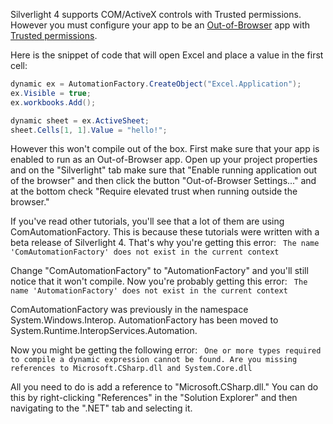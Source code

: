 <!--
author: JP Richardson
publish: Thu Oct 28 2010 21:33:52 GMT-0500 (CDT)
status: publish
type: post
link: https://procbits.wordpress.com/2010/10/28/silverlight-4-and-comactivex-integration/
tags: C#, Silverlight
slug: 2010/10/28/silverlight-4-and-comactivex-integration
title: Silverlight 4 and COM/ActiveX Integration
-->



Silverlight 4 supports COM/ActiveX controls with Trusted permissions.
However you must configure your app to be an
[Out-of-Browser](http://msdn.microsoft.com/en-us/library/dd550721(VS.95).aspx)
app with [Trusted
permissions](http://msdn.microsoft.com/en-us/library/ee721083(v=VS.95).aspx).

Here is the snippet of code that will open Excel and place a value in
the first cell:

```csharp
dynamic ex = AutomationFactory.CreateObject("Excel.Application");
ex.Visible = true;
ex.workbooks.Add();

dynamic sheet = ex.ActiveSheet;
sheet.Cells[1, 1].Value = "hello!";
```

However this won't compile out of the box. First make sure that your app
is enabled to run as an Out-of-Browser app. Open up your project
properties and on the "Silverlight" tab make sure that "Enable running
application out of the browser" and then click the button
"Out-of-Browser Settings..." and at the bottom check "Require elevated
trust when running outside the browser."

If you've read other tutorials, you'll see that a lot of them are using
ComAutomationFactory. This is because these tutorials were written with
a beta release of Silverlight 4. That's why you're getting this error:
` The name 'ComAutomationFactory' does not exist in the current context`

Change "ComAutomationFactory" to "AutomationFactory" and you'll still
notice that it won't compile. Now you're probably getting this error:
` The name 'AutomationFactory' does not exist in the current context`

ComAutomationFactory was previously in the namespace
System.Windows.Interop. AutomationFactory has been moved to
System.Runtime.InteropServices.Automation.

Now you might be getting the following error:
` One or more types required to compile a dynamic expression cannot be found. Are you missing references to Microsoft.CSharp.dll and System.Core.dll`

All you need to do is add a reference to "Microsoft.CSharp.dll." You can
do this by right-clicking "References" in the "Solution Explorer" and
then navigating to the ".NET" tab and selecting it.

